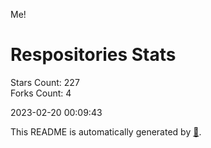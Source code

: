Me!

# Respositories Stats
Stars Count: 227  
Forks Count: 4

2023-02-20 00:09:43  

This README is automatically generated by [🐰](https://github.com/rnitta/rnitta).
